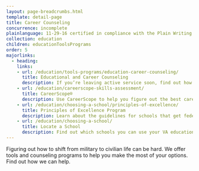 ```yaml
---
layout: page-breadcrumbs.html
template: detail-page
title: Career Counseling
concurrence: incomplete
plainlanguage: 11-29-16 certified in compliance with the Plain Writing Act
collection: education
children: educationToolsPrograms
order: 5
majorlinks:
  - heading:
    links:
    - url: /education/tools-programs/education-career-counseling/
      title: Educational and Career Counseling
      description: If you’re leaving active service soon, find out how to get free educational and career counseling (also called Chapter 36).
    - url: /education/careerscope-skills-assessment/
      title: CareerScope®
      description: Use CareerScope to help you figure out the best career path for you when you leave active service.
    - url: /education/choosing-a-school/principles-of-excellence/
      title: Principles of Excellence Program
      description: Learn about the guidelines for schools that get federal funding through programs such as the GI Bill.
    - url: /education/choosing-a-school/
      title: Locate a School
      description: Find out which schools you can use your VA education benefits at before you apply. 
---
```


<div class="va-introtext">

Figuring out how to shift from military to civilian life can be hard. We offer tools and counseling programs to help you make the most of your options. Find out how we can help.

</div>
